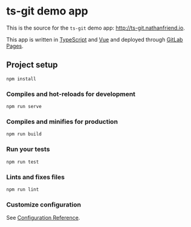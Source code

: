 # ts-git demo app

This is the source for the `ts-git` demo app: http://ts-git.nathanfriend.io.

This app is written in [TypeScript](https://www.typescriptlang.org/) and [Vue](https://vuejs.org/) and deployed through [GitLab Pages](https://about.gitlab.com/product/pages/).

## Project setup

```
npm install
```

### Compiles and hot-reloads for development

```
npm run serve
```

### Compiles and minifies for production

```
npm run build
```

### Run your tests

```
npm run test
```

### Lints and fixes files

```
npm run lint
```

### Customize configuration

See [Configuration Reference](https://cli.vuejs.org/config/).
